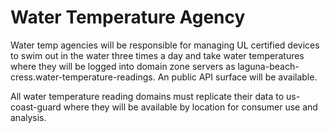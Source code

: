# Water Temperature Agency

Water temp agencies will be responsible for managing UL certified devices to swim out in the water three times a day and take water temperatures where they will be logged into domain zone servers as laguna-beach-cress.water-temperature-readings. An public API surface will be available.

All water temperature reading domains must replicate their data to us-coast-guard where they will be available by location for consumer use and analysis.

